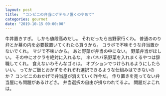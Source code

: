 ```yaml
---
layout: post
title:  "コンビニの弁当にゲテモノ置くのやめて"
categories: gourmet
date: "2019-10-15 00:00:00"
---
```


牛丼置きすぎ。
しかも値段高めだし。
それだったら吉野家行くわ。
普通ののり弁とか幕の内を必要数置いてくれたら買うから。
コラボで不味そうな弁当置かないでくれ。
マジで不味いから。
あと野菜が弁当の中にない。
野菜弁当がほしい。
その中にオクラを絶対に入れるな。
ネバネバ系野菜を入れまくるやつは辞職してくれ。
食えないわそんなゴミは。
オプションでつけられるようにしたらいい。
ってかご飯とおかずをそれぞれ選択できるような仕組みはできないのか？
コンビニのおかげで弁当屋が消えていく昨今だ。
作り置きを売ってない弁当屋にも問題があるけどさ。
弁当選択の自由が損なわれてるよ。
問題だよこれは。

